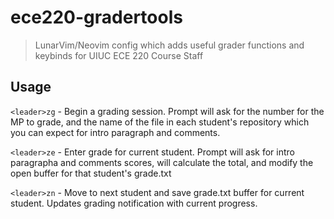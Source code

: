 # ece220-gradertools
> LunarVim/Neovim config which adds useful grader functions and keybinds for UIUC ECE 220 Course Staff

## Usage
`<leader>zg` - Begin a grading session. Prompt will ask for the number for the MP to grade, and the name of the file in each student's repository which you can expect for intro paragraph and comments.

`<leader>ze` - Enter grade for current student. Prompt will ask for intro paragrapha and comments scores, will calculate the total, and modify the open buffer for that student's grade.txt

`<leader>zn` - Move to next student and save grade.txt buffer for current student. Updates grading notification with current progress.
